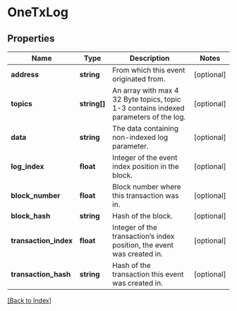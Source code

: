 # OneTxLog

## Properties

Name | Type | Description | Notes
------------ | ------------- | ------------- | -------------
**address** | **string** | From which this event originated from. | [optional]
**topics** | **string[]** | An array with max 4 32 Byte topics, topic 1-3 contains indexed parameters of the log. | [optional]
**data** | **string** | The data containing non-indexed log parameter. | [optional]
**log_index** | **float** | Integer of the event index position in the block. | [optional]
**block_number** | **float** | Block number where this transaction was in. | [optional]
**block_hash** | **string** | Hash of the block. | [optional]
**transaction_index** | **float** | Integer of the transaction’s index position, the event was created in. | [optional]
**transaction_hash** | **string** | Hash of the transaction this event was created in. | [optional]

[[Back to Index]](../index.md)
